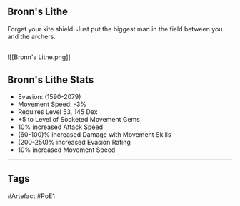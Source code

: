 ## Bronn's Lithe
Forget your kite shield. Just put the biggest man
in the field between you and the archers.
##
![[Bronn's Lithe.png]]
## Bronn's Lithe Stats
- Evasion: (1590-2079)
- Movement Speed: -3%
- Requires Level 53, 145 Dex
- +5 to Level of Socketed Movement Gems
- 10% increased Attack Speed
- (60-100)% increased Damage with Movement Skills
- (200-250)% increased Evasion Rating
- 10% increased Movement Speed


---
## Tags
#Artefact
#PoE1